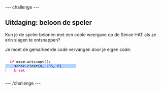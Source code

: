 --- challenge ---

## Uitdaging: beloon de speler

Kun je de speler belonen met een coole weergave op de Sense HAT als ze erin slagen te ontsnappen?

Je moet de gemarkeerde code vervangen door je eigen code:

![schermafbeelding](images/compass-reward.png)

--- /challenge ---